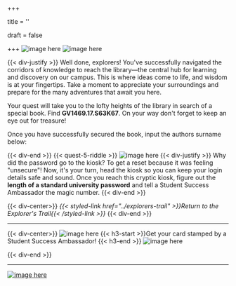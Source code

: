 +++

title = ''

draft = false

+++
![image here](../images/explorer-5.png#center)
![image here](../images/archive.png#center)


{{< div-justify >}}
Well done, explorers! You've successfully navigated the corridors of knowledge to reach the library—the central hub for learning and discovery on our campus. This is where ideas come to life, and wisdom is at your fingertips. Take a moment to appreciate your surroundings and prepare for the many adventures that await you here.

Your quest will take you to the lofty heights of the library in search of a special book. Find **GV1469.17.S63K67**. On your way don't forget to keep an eye out for treasure! 

Once you have successfully secured the book, input the authors surname below:

{{< div-end >}}
{{< quest-5-riddle >}}
![image here](../images/quest-icon-bonus.png#right)
{{< div-justify >}}
Why did the password go to the kiosk? To get a reset because it was feeling "unsecure"! Now, it's your turn, head the kiosk so you can keep your login details safe and sound. Once you reach this cryptic kiosk, figure out the **length of a standard university password** and tell a Student Success Ambassador the magic number.
{{< div-end >}}

{{< div-center>}}
*{{< styled-link href="../explorers-trail" >}}Return to the Explorer's Trail{{< /styled-link >}}*
{{< div-end >}}

___
{{< div-center>}}
![image here](../images/dont-forget.png#center)
 {{< h3-start >}}Get your card stamped by a Student Success Ambassador! {{< h3-end >}}
![image here](../images/stamp-card.png#center)

{{< div-end >}}

___

[![image here](../images/lost-icon.png#center)](../lost)